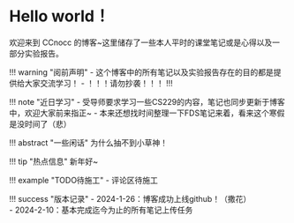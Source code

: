 # Hello world！

欢迎来到 CCnocc 的博客~这里储存了一些本人平时的课堂笔记或是心得以及一部分实验报告。

!!! warning "阅前声明"
    - 这个博客中的所有笔记以及实验报告存在的目的都是提供给大家交流学习！
    - ！！！请勿抄袭！！！ !!!

!!! note "近日学习"
	- 受导师要求学习一些CS229的内容，笔记也同步更新于博客中，欢迎大家前来指正~
	- 本来还想找时间整理一下FDS笔记来着，看来这个寒假是没时间了（悲）

!!! abstract "一些闲话"
	为什么抽不到小草神！

!!! tip "热点信息"
	新年好~

!!! example "TODO待施工"
	- 评论区待施工

!!! success "版本记录"
	- 2024-1-26：博客成功上线github！（撒花）<br>
	- 2024-2-10：基本完成迄今为止的所有笔记上传任务 <br>
